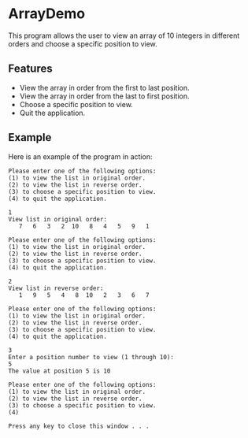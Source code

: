 # ArrayDemo

This program allows the user to view an array of 10 integers in different orders and choose a specific position to view.

## Features

- View the array in order from the first to last position.
- View the array in order from the last to first position.
- Choose a specific position to view.
- Quit the application.

## Example

Here is an example of the program in action:

```
Please enter one of the following options:
(1) to view the list in original order.
(2) to view the list in reverse order.
(3) to choose a specific position to view.
(4) to quit the application.

1
View list in original order:
   7   6   3   2  10   8   4   5   9   1

Please enter one of the following options:
(1) to view the list in original order.
(2) to view the list in reverse order.
(3) to choose a specific position to view.
(4) to quit the application.

2
View list in reverse order:
   1   9   5   4   8  10   2   3   6   7

Please enter one of the following options:
(1) to view the list in original order.
(2) to view the list in reverse order.
(3) to choose a specific position to view.
(4) to quit the application.

3
Enter a position number to view (1 through 10): 
5
The value at position 5 is 10

Please enter one of the following options:
(1) to view the list in original order.
(2) to view the list in reverse order.
(3) to choose a specific position to view.
(4)

Press any key to close this window . . .
```
